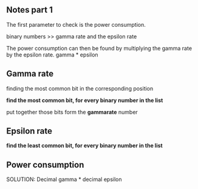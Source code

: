 ## Notes part 1

The first parameter to check is the power consumption.

binary numbers >> gamma rate and the epsilon rate

The power consumption can then be found by multiplying the gamma rate by the epsilon rate.
gamma * epsilon

## Gamma rate

finding the most common bit in the corresponding position

**find the most common bit, for every binary number in the list**

put together those bits form the **gammarate** number

## Epsilon rate

**find the least common bit, for every binary number in the list**

## Power consumption

SOLUTION: Decimal gamma * decimal epsilon

